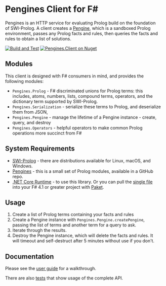 Pengines Client for F#
========

Pengines is an HTTP service for evaluating Prolog build on the foundation of SWI-Prolog.  A client creates a [Pengine](http://www.swi-prolog.org/pengines/PengineConcept.html), which is a sandboxed Prolog environment, passes any Prolog facts and rules, then queries the facts and rules to obtain a list of solutions.

[![Build and Test](https://github.com/ninjarobot/Pengines.Client/actions/workflows/build-and-test.yml/badge.svg)](https://github.com/ninjarobot/Pengines.Client/actions/workflows/build-and-test.yml)
[![Pengines.Client on Nuget](https://buildstats.info/nuget/Pengines.Client)](https://www.nuget.org/packages/Pengines.Client/)


Modules
-------
This client is designed with F# consumers in mind, and provides the following modules:

* `Pengines.Prolog` - F# discriminated unions for Prolog terms: this includes, atoms, numbers, lists, compound terms, operators, and the dictionary term supported by SWI-Prolog.
* `Pengines.Serialization` - serialize these terms to Prolog, and deserialize them from JSON,
* `Pengines.Pengine` - manage the lifetime of a Pengine instance - create, query, and destroy
* `Pengines.Operators` - helpful operators to make common Prolog operations more succinct from F#

System Requirements
--------

* [SWI-Prolog](http://www.swi-prolog.org/Download.html) - there are distributions available for Linux, macOS, and Windows.
* [Pengines](https://github.com/SWI-Prolog/pengines) - this is a small set of Prolog modules, available in a GitHub repo.
* [.NET Core Runtime](https://www.microsoft.com/net/download/core) - to use this library.  Or you can pull the [single file](src/Pengines.fs) into your F# 4.1 or greater project with [Paket](https://fsprojects.github.io/Paket/).

Usage
-----

1. Create a list of Prolog terms containing your facts and rules
2. Create a Pengine instance with `Pengines.Pengine.createPengine`, passing the list of terms and another term for a query to ask.
3. Iterate through the results.
4. Destroy the Pengine instance, which will delete the facts and rules.  It will timeout and self-destruct after 5 minutes without use if you don't.

Documentation
--------

Please see the [user guide](../../wiki/Using-Pengines.Client) for a walkthrough.

There are also [tests](tests/Tests.fs) that show usage of the complete API.
